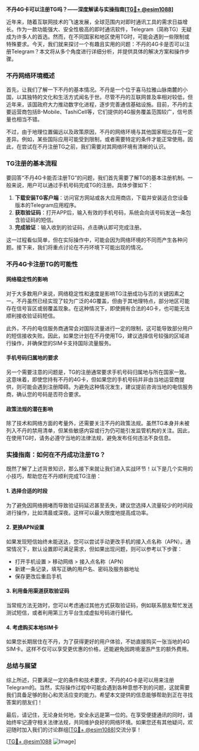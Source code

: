 **不丹4G卡可以注册TG吗？——深度解读与实操指南[[TG💪+ @esim1088](https://t.me/s/esim1088)]**

近年来，随着互联网技术的飞速发展，全球范围内对即时通讯工具的需求日益增长。作为一款功能强大、安全性极高的即时通讯软件，Telegram（简称TG）无疑成为许多人的首选。然而，在不同国家和地区使用TG时，可能会遇到一些限制或特殊要求。今天，我们就来探讨一个有趣且实用的问题：不丹的4G卡是否可以注册Telegram？本文将从多个角度进行详细分析，并提供具体的解决方案和操作步骤。

### 不丹网络环境概述

首先，让我们了解一下不丹的基本情况。不丹是一个位于喜马拉雅山脉南麓的小国，以其独特的文化和生活方式闻名于世。尽管不丹的互联网普及率相对较低，但近年来，该国政府大力推动数字化进程，逐步完善通信基础设施。目前，不丹的主要运营商包括B-Mobile、TashiCell等，它们提供的4G服务覆盖范围较广，信号质量也相当不错。

不过，由于地理位置偏远以及政策原因，不丹的网络环境与其他国家相比存在一定差异。例如，某些国际应用可能受到限制，或者需要特定的条件才能正常使用。因此，在尝试在不丹注册TG之前，我们需要对其网络环境有清晰的认识。

### TG注册的基本流程

要回答“不丹4G卡能否注册TG”的问题，我们首先需要了解TG的基本注册机制。一般来说，用户可以通过手机号码完成TG的注册。具体步骤如下：

1. **下载安装TG客户端**：访问官方网站或各大应用商店，下载并安装适合您设备版本的Telegram应用程序。
2. **获取验证码**：打开APP后，输入有效的手机号码，系统会向该号码发送一条包含验证码的短信。
3. **完成验证**：输入收到的验证码，点击确认即可完成注册。

这一过程看似简单，但在实际操作中，可能会因为网络环境的不同而产生各种问题。接下来，我们将重点讨论在不丹环境下可能出现的情况。

### 不丹4G卡注册TG的可能性

#### 网络稳定性的影响

对于大多数用户来说，网络稳定性和速度是影响TG注册成功与否的关键因素之一。不丹虽然已经实现了较为广泛的4G覆盖，但由于其地理特点，部分地区可能存在信号盲区或弱覆盖现象。在这种情况下，即使拥有合法的4G卡，也可能无法顺利接收验证码短信。

此外，不丹的电信服务商通常会对国际流量进行一定的限制，这可能导致部分用户的短信接收失败。因此，如果您计划在不丹使用TG，建议选择信号较强的区域进行操作，并确保您的SIM卡支持国际流量服务。

#### 手机号码归属地的要求

另一个需要注意的问题是，TG的注册通常要求手机号码归属地与所在国家一致。这意味着，即使您持有不丹的4G卡，但如果您的手机号码并非由当地运营商提供，则可能会遇到注册障碍。为避免这种情况发生，建议提前咨询当地的电信服务商，确认您的号码是否符合要求。

#### 政策法规的潜在影响

除了技术和网络方面的考量外，还需要关注不丹的政策法规。虽然TG本身并未被列入不丹的禁用清单，但某些敏感内容或行为仍可能引发监管机构的关注。因此，在使用TG时，请务必遵守当地的法律法规，避免发布任何违法不良信息。

### 实操指南：如何在不丹成功注册TG？

既然了解了上述背景知识，那么接下来就让我们进入实战环节！以下是几个实用的小技巧，帮助您在不丹顺利完成TG注册：

#### 1. 选择合适的时段

为了避免因网络拥堵而导致验证码延迟甚至丢失，建议您选择人流量较少的时间段进行操作，比如清晨或深夜。这样可以最大限度地提高成功率。

#### 2. 更换APN设置

如果发现短信始终未能送达，您可以尝试手动更改手机的接入点名称（APN）。通常情况下，默认设置即可满足需求，但如果出现问题，则可以参考以下步骤：

- 打开手机设置 > 移动网络 > 接入点名称（APN）
- 新建一条记录，填写正确的用户名、密码及服务器地址
- 保存更改后重启手机

#### 3. 利用备用渠道获取验证码

当常规方法无效时，您可以考虑通过其他方式获取验证码，例如联系朋友帮忙发送测试短信，或者利用第三方平台生成虚拟号码进行替代。

#### 4. 考虑购买本地SIM卡

如果您长期居住在不丹，为了获得更好的用户体验，不妨直接购买一张当地的4G SIM卡。这样不仅可以享受更优惠的价格，还能避免因跨境漫游产生的额外费用。

### 总结与展望

综上所述，只要满足一定的条件和技术要求，不丹的4G卡是可以用来注册Telegram的。当然，实际操作过程中可能会遇到各种意想不到的问题，这就需要我们具备足够的耐心和灵活应变的能力。希望本文提供的信息能够帮助到正在寻找答案的朋友们！

最后，请记住，无论身处何地，安全永远是第一位的。在享受便捷通讯的同时，请始终牢记遵守相关法律法规，共同维护良好的网络环境。如果您还有其他疑问，欢迎随时加入我们的讨论群组[[TG💪+ @esim1088](https://t.me/s/esim1088)]交流分享！

[[TG💪+ @esim1088](https://t.me/s/esim1088) ![Image](https://i.postimg.cc/4NQfJmqS/Snipaste-2025-05-13-00-14-12.png)]